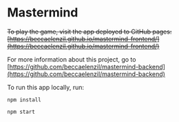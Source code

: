 # Mastermind

~~To play the game, visit the app deployed to GitHub pages: [https://beccaelenzil.github.io/mastermind-frontend/](https://beccaelenzil.github.io/mastermind-frontend/)~~

For more information about this project, go to [https://github.com/beccaelenzil/mastermind-backend](https://github.com/beccaelenzil/mastermind-backend)

To run this app locally, run:

`npm install`

`npm start`
